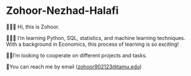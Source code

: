 # Zohoor-Nezhad-Halafi
🙋🏻‍♀️ Hi, this is Zohoor.

👩🏻‍💻 I’m learning Python, SQL, statistics, and machine learning techniques. With a background in Economics, this process of learning is so exciting!

🤝🏻I’m looking to cooperate on different projects and tasks. 

📩You can reach me by email (zohoor902123@tamu.edu)


